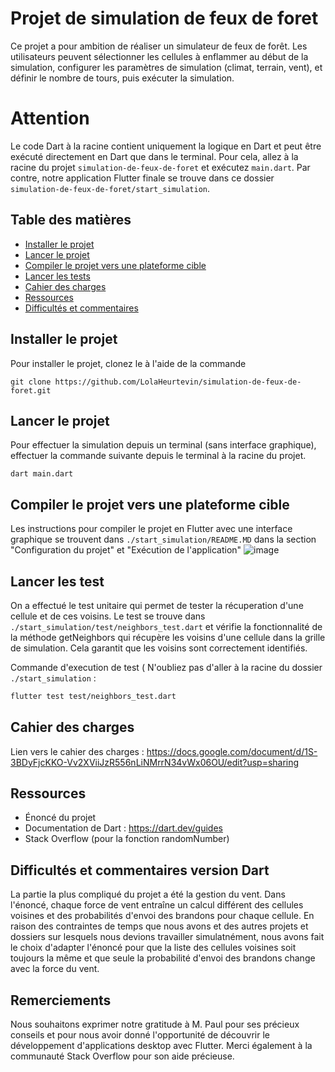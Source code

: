 # Projet de simulation de feux de foret 
Ce projet a pour ambition de réaliser un simulateur de feux de forêt. Les utilisateurs peuvent sélectionner les cellules à enflammer au début de la simulation, configurer les paramètres de simulation (climat, terrain, vent), et définir le nombre de tours, puis exécuter la simulation.

# Attention

Le code Dart à la racine contient uniquement la logique en Dart et peut être exécuté directement en Dart que dans le terminal. Pour cela, allez à la racine du projet `simulation-de-feux-de-foret` et exécutez `main.dart`. 
Par contre, notre application Flutter finale se trouve dans ce dossier `simulation-de-feux-de-foret/start_simulation`.

## Table des matières
- [Installer le projet](##installer-le-projet)
- [Lancer le projet](##lancer-le-projet)
- [Compiler le projet vers une plateforme cible](##compiler-le-projet-vers-une-plateforme-cible)
- [Lancer les tests](##lancer-les-tests)
- [Cahier des charges](##cahier-des-charges)
- [Ressources](##ressources)
- [Difficultés et commentaires](##difficultes-et-commentaires)

## Installer le projet

Pour installer le projet, clonez le à l'aide de la commande 

~~~
git clone https://github.com/LolaHeurtevin/simulation-de-feux-de-foret.git
~~~

## Lancer le projet

Pour effectuer la simulation depuis un terminal (sans interface graphique), effectuer la commande suivante depuis le terminal à la racine du projet.
 
~~~
dart main.dart
~~~

## Compiler le projet vers une plateforme cible

Les instructions pour compiler le projet en Flutter avec une interface graphique se trouvent dans `./start_simulation/README.MD` dans la section "Configuration du projet" et "Exécution de l'application"
![image](https://github.com/LolaHeurtevin/simulation-de-feux-de-foret/assets/143880988/9a8c0e95-4b07-4018-a85a-1cbeb9bc4940)


## Lancer les test

On a effectué le test unitaire qui permet de tester la récuperation d'une cellule et de ces voisins. 
Le test se trouve dans `./start_simulation/test/neighbors_test.dart` et vérifie la fonctionnalité de la méthode getNeighbors qui récupère les voisins d'une cellule dans la grille de simulation. Cela garantit que les voisins sont correctement identifiés. 

Commande d'execution de test ( N'oubliez pas d'aller à la racine du dossier `./start_simulation` :

```bash
flutter test test/neighbors_test.dart
```
## Cahier des charges

Lien vers le cahier des charges : https://docs.google.com/document/d/1S-3BDyFjcKKO-Vv2XViiJzR556nLiNMrrN34vWx06OU/edit?usp=sharing

## Ressources

- Énoncé du projet
- Documentation de Dart : https://dart.dev/guides
- Stack Overflow (pour la fonction randomNumber)

## Difficultés et commentaires version Dart

La partie la plus compliqué du projet a été la gestion du vent. Dans l'énoncé, chaque force de vent entraîne un calcul différent des cellules voisines et des probabilités d'envoi des brandons pour chaque cellule. En raison des contraintes de temps que nous avons et des autres projets et dossiers sur lesquels nous devions travailler simulatnément, nous avons fait le choix d'adapter l'énoncé pour que la liste des cellules voisines soit toujours la même et que seule la probabilité d'envoi des brandons change avec la force du vent.

## Remerciements
Nous souhaitons exprimer notre gratitude à M. Paul pour ses précieux conseils et pour nous avoir donné l'opportunité de découvrir le développement d'applications desktop avec Flutter. Merci également à la communauté Stack Overflow pour son aide précieuse.
